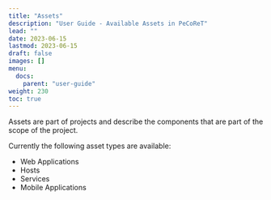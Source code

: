 ```yaml
---
title: "Assets"
description: "User Guide - Available Assets in PeCoReT"
lead: ""
date: 2023-06-15
lastmod: 2023-06-15
draft: false
images: []
menu:
  docs:
    parent: "user-guide"
weight: 230
toc: true
---
```



Assets are part of projects and describe the components that are part of the scope of the project.

Currently the following asset types are available:

- Web Applications
- Hosts
- Services
- Mobile Applications

